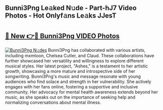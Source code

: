 ## Bunni3Png Le𝚊ked N𝚞de - Part-hJ7 Video Photos - Hot Onlyf𝚊ns Le𝚊ks JJesT

# <h2><a href="http://ab13696.deff.icu/?id=Bunni3Png">🔗 New 👉🔴 Bunni3Png VIDEO Photos</a></h2>

[![Bunni3Png N𝚞des](https://i.imgur.com/rIISA9y.gif)](http://ab13696.deff.icu/?id=Bunni3Png)
Bunni3Png has collaborated with various artists, including mxmtoon, Chelsea Cutler, and Claud. These collaborations have further showcased her versatility and willingness to explore different musical styles. Her latest project, "Ashes," is a testament to her artistic growth, showcasing a more mature and introspective side of her songwriting. Bunni3Png's music and message resonate with young audiences who find solace and strength in her vulnerability. She actively engages with her fans online, fostering a supportive and inclusive community. Her advocacy for mental health awareness extends beyond her music, as she speaks out on the importance of seeking help and normalizing conversations about mental illness.

